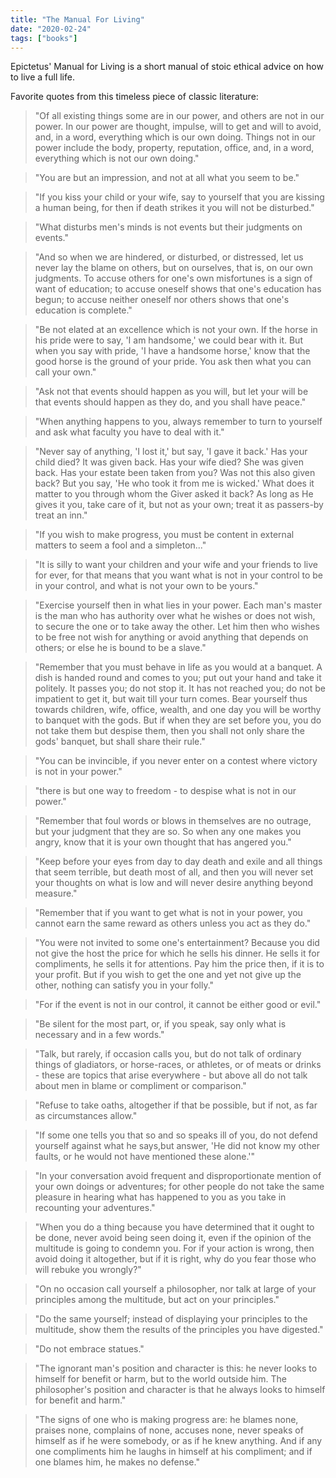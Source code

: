 ```yaml
---
title: "The Manual For Living"
date: "2020-02-24"
tags: ["books"]
---
```


Epictetus' Manual for Living is a short manual of stoic ethical advice on how to live a full life.

Favorite quotes from this timeless piece of classic literature:

> "Of all existing things some are in our power, and others are not in our power. In our power are thought, impulse, will to get and will to avoid, and, in a word, everything which is our own doing. Things not in our power include the body, property, reputation, office, and, in a word, everything which is not our own doing."

> "You are but an impression, and not at all what you seem to be."

> "If you kiss your child or your wife, say to yourself that you are kissing a human being, for then if death strikes it you will not be disturbed."

> "What disturbs men's minds is not events but their judgments on events."

> "And so when we are hindered, or disturbed, or distressed, let us never lay the blame on others, but on ourselves, that is, on our own judgments. To accuse others for one's own misfortunes is a sign of want of education; to accuse oneself shows that one's education has begun; to accuse neither oneself nor others shows that one's education is complete."

> "Be not elated at an excellence which is not your own. If the horse in his pride were to say, 'I am handsome,' we could bear with it. But when you say with pride, 'I have a handsome horse,' know that the good horse is the ground of your pride. You ask then what you can call your own."

> "Ask not that events should happen as you will, but let your will be that events should happen as they do, and you shall have peace."

> "When anything happens to you, always remember to turn to yourself and ask what faculty you have to deal with it."

> "Never say of anything, 'I lost it,' but say, 'I gave it back.' Has your child died? It was given back. Has your wife died? She was given back. Has your estate been taken from you? Was not this also given back? But you say, 'He who took it from me is wicked.' What does it matter to you through whom the Giver asked it back? As long as He gives it you, take care of it, but not as your own; treat it as passers-by treat an inn."

> "If you wish to make progress, you must be content in external matters to seem a fool and a simpleton..."

> "It is silly to want your children and your wife and your friends to live for ever, for that means that you want what is not in your control to be in your control, and what is not your own to be yours."

> "Exercise yourself then in what lies in your power. Each man's master is the man who has authority over what he wishes or does not wish, to secure the one or to take away the other. Let him then who wishes to be free not wish for anything or avoid anything that depends on others; or else he is bound to be a slave."

> "Remember that you must behave in life as you would at a banquet. A dish is handed round and comes to you; put out your hand and take it politely. It passes you; do not stop it. It has not reached you; do not be impatient to get it, but wait till your turn comes. Bear yourself thus towards children, wife, office, wealth, and one day you will be worthy to banquet with the gods. But if when they are set before you, you do not take them but despise them, then you shall not only share the gods' banquet, but shall share their rule."

> "You can be invincible, if you never enter on a contest where victory is not in your power."

> "there is but one way to freedom - to despise what is not in our power."

> "Remember that foul words or blows in themselves are no outrage, but your judgment that they are so. So when any one makes you angry, know that it is your own thought that has angered you."

> "Keep before your eyes from day to day death and exile and all things that seem terrible, but death most of all, and then you will never set your thoughts on what is low and will never desire anything beyond measure."

> "Remember that if you want to get what is not in your power, you cannot earn the same reward as others unless you act as they do."

> "You were not invited to some one's entertainment? Because you did not give the host the price for which he sells his dinner. He sells it for compliments, he sells it for attentions. Pay him the price then, if it is to your profit. But if you wish to get the one and yet not give up the other, nothing can satisfy you in your folly."

> "For if the event is not in our control, it cannot be either good or evil."

> "Be silent for the most part, or, if you speak, say only what is necessary and in a few words."

> "Talk, but rarely, if occasion calls you, but do not talk of ordinary things of gladiators, or horse-races, or athletes, or of meats or drinks - these are topics that arise everywhere - but above all do not talk about men in blame or compliment or comparison."

> "Refuse to take oaths, altogether if that be possible, but if not, as far as circumstances allow."

> "If some one tells you that so and so speaks ill of you, do not defend yourself against what he says,but answer, 'He did not know my other faults, or he would not have mentioned these alone.'"

> "In your conversation avoid frequent and disproportionate mention of your own doings or adventures; for other people do not take the same pleasure in hearing what has happened to you as you take in recounting your adventures."

> "When you do a thing because you have determined that it ought to be done, never avoid being seen doing it, even if the opinion of the multitude is going to condemn you. For if your action is wrong, then avoid doing it altogether, but if it is right, why do you fear those who will rebuke you wrongly?"

> "On no occasion call yourself a philosopher, nor talk at large of your principles among the multitude, but act on your principles."

> "Do the same yourself; instead of displaying your principles to the multitude, show them the results of the principles you have digested."

> "Do not embrace statues."

> "The ignorant man's position and character is this: he never looks to himself for benefit or harm, but to the world outside him. The philosopher's position and character is that he always looks to himself for benefit and harm."

> "The signs of one who is making progress are: he blames none, praises none, complains of none, accuses none, never speaks of himself as if he were somebody, or as if he knew anything. And if any one compliments him he laughs in himself at his compliment; and if one blames him, he makes no defense."
